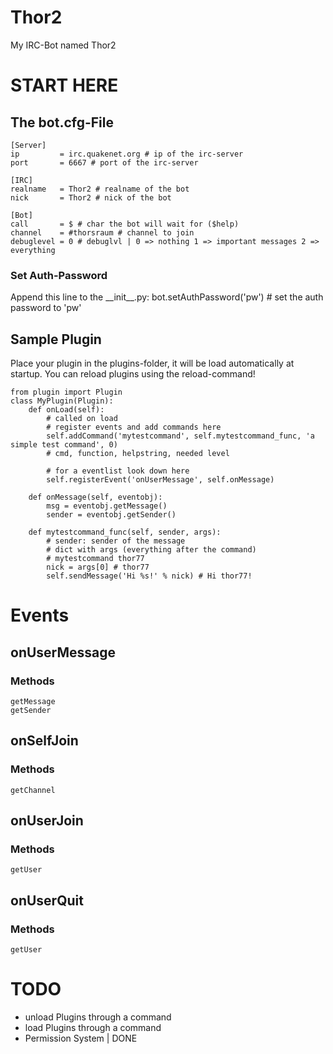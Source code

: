 Thor2
=====

My IRC-Bot named Thor2

START HERE
==========
## The bot.cfg-File
    
    [Server]
    ip         = irc.quakenet.org # ip of the irc-server
    port       = 6667 # port of the irc-server

    [IRC]
    realname   = Thor2 # realname of the bot
    nick       = Thor2 # nick of the bot

    [Bot]
    call       = $ # char the bot will wait for ($help)
    channel    = #thorsraum # channel to join
    debuglevel = 0 # debuglvl | 0 => nothing 1 => important messages 2 => everything

### Set Auth-Password
Append this line to the \_\_init\_\_.py:
    bot.setAuthPassword('pw') # set the auth password to 'pw'
    
## Sample Plugin
Place your plugin in the plugins-folder, it will be load automatically at startup.
You can reload plugins using the reload-command!  

    from plugin import Plugin
    class MyPlugin(Plugin):
        def onLoad(self):
            # called on load
            # register events and add commands here
            self.addCommand('mytestcommand', self.mytestcommand_func, 'a simple test command', 0)
            # cmd, function, helpstring, needed level
            
            # for a eventlist look down here
            self.registerEvent('onUserMessage', self.onMessage)
            
        def onMessage(self, eventobj):
            msg = eventobj.getMessage()
            sender = eventobj.getSender()
            
        def mytestcommand_func(self, sender, args):
            # sender: sender of the message
            # dict with args (everything after the command)
            # mytestcommand thor77
            nick = args[0] # thor77
            self.sendMessage('Hi %s!' % nick) # Hi thor77!

Events
======
## onUserMessage
### Methods
    getMessage  
    getSender
## onSelfJoin
### Methods
    getChannel
## onUserJoin
### Methods
    getUser
## onUserQuit
### Methods
    getUser

TODO
====
- unload Plugins through a command
- load Plugins through a command
- Permission System | DONE
